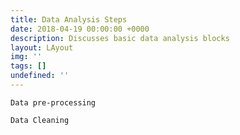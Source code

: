 ```yaml
---
title: Data Analysis Steps
date: 2018-04-19 00:00:00 +0000
description: Discusses basic data analysis blocks
layout: LAyout
img: ''
tags: []
undefined: ''
---
```

`Data pre-processing`

`Data Cleaning `